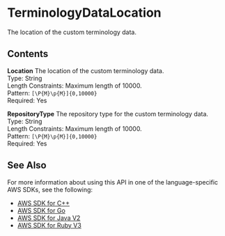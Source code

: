 # TerminologyDataLocation<a name="API_TerminologyDataLocation"></a>

The location of the custom terminology data\.

## Contents<a name="API_TerminologyDataLocation_Contents"></a>

 **Location**   <a name="Translate-Type-TerminologyDataLocation-Location"></a>
The location of the custom terminology data\.  
Type: String  
Length Constraints: Maximum length of 10000\.  
Pattern: `[\P{M}\p{M}]{0,10000}`   
Required: Yes

 **RepositoryType**   <a name="Translate-Type-TerminologyDataLocation-RepositoryType"></a>
The repository type for the custom terminology data\.  
Type: String  
Length Constraints: Maximum length of 10000\.  
Pattern: `[\P{M}\p{M}]{0,10000}`   
Required: Yes

## See Also<a name="API_TerminologyDataLocation_SeeAlso"></a>

For more information about using this API in one of the language\-specific AWS SDKs, see the following:
+  [ AWS SDK for C\+\+](https://docs.aws.amazon.com/goto/SdkForCpp/translate-2017-07-01/TerminologyDataLocation) 
+  [ AWS SDK for Go](https://docs.aws.amazon.com/goto/SdkForGoV1/translate-2017-07-01/TerminologyDataLocation) 
+  [ AWS SDK for Java V2](https://docs.aws.amazon.com/goto/SdkForJavaV2/translate-2017-07-01/TerminologyDataLocation) 
+  [ AWS SDK for Ruby V3](https://docs.aws.amazon.com/goto/SdkForRubyV3/translate-2017-07-01/TerminologyDataLocation) 